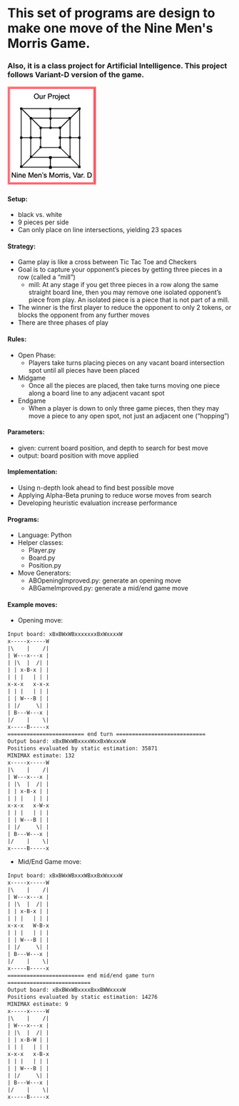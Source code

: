 # This set of programs are design to make one move of the Nine Men's Morris Game.
### Also, it is a class project for Artificial Intelligence. This project follows Variant-D version of the game.

<img src="board.png" width="200"> </br>
#### Setup:
- black vs. white
- 9 pieces per side
- Can only place on line intersections, yielding 23 spaces
#### Strategy:
- Game play is like a cross between Tic Tac Toe and Checkers
- Goal is to capture your opponent’s pieces by getting three pieces in a row (called a “mill”)
  - mill: At any stage if you get three pieces in a row along the same straight board line, then you may remove one isolated opponent’s piece from play. An isolated piece is a piece that is not part of a mill.
- The winner is the first player to reduce the opponent to only 2 tokens, or blocks the opponent from any further moves
- There are three phases of play
#### Rules:
- Open Phase:
  - Players take turns placing pieces on any vacant board intersection spot until all pieces have been placed 
- Midgame
  - Once all the pieces are placed, then take turns moving one piece along a board line to any adjacent vacant spot
- Endgame
  - When a player is down to only three game pieces, then they may move a piece to any open spot, not just an adjacent one (“hopping”)
  
#### Parameters:
- given: current board position, and depth to search for best move
- output: board position with move applied
#### Implementation:
- Using n-depth look ahead to find best possible move
- Applying Alpha-Beta pruning to reduce worse moves from search
- Developing heuristic evaluation increase performance
#### Programs:
- Language: Python 
- Helper classes:
  - Player.py
  - Board.py
  - Position.py
- Move Generators:
  - ABOpeningImproved.py: generate an opening move
  - ABGameImproved.py: generate a mid/end game move

#### Example moves:
- Opening move:
```
Input board: xBxBWxWBxxxxxxxBxWxxxxW
x-----x-----W
|\    |    /|
| W---x---x |
| |\  |  /| |
| | x-B-x | |
| | |   | | |
x-x-x   x-x-x
| | |   | | |
| | W---B | |
| |/     \| |
| B---W---x |
|/    |    \|
x-----B-----x
======================== end turn ============================
Output board: xBxBWxWBxxxxWxxBxWxxxxW
Positions evaluated by static estimation: 35871
MINIMAX estimate: 132
x-----x-----W
|\    |    /|
| W---x---x |
| |\  |  /| |
| | x-B-x | |
| | |   | | |
x-x-x   x-W-x
| | |   | | |
| | W---B | |
| |/     \| |
| B---W---x |
|/    |    \|
x-----B-----x
```
- Mid/End Game move:
```
Input board: xBxBWxWBxxxWBxxBxWxxxxW
x-----x-----W
|\    |    /|
| W---x---x |
| |\  |  /| |
| | x-B-x | |
| | |   | | |
x-x-x   W-B-x
| | |   | | |
| | W---B | |
| |/     \| |
| B---W---x |
|/    |    \|
x-----B-----x
======================== end mid/end game turn ==========================
Output board: xBxBWxWBxxxxBxxBWWxxxxW
Positions evaluated by static estimation: 14276
MINIMAX estimate: 9
x-----x-----W
|\    |    /|
| W---x---x |
| |\  |  /| |
| | x-B-W | |
| | |   | | |
x-x-x   x-B-x
| | |   | | |
| | W---B | |
| |/     \| |
| B---W---x |
|/    |    \|
x-----B-----x
```
